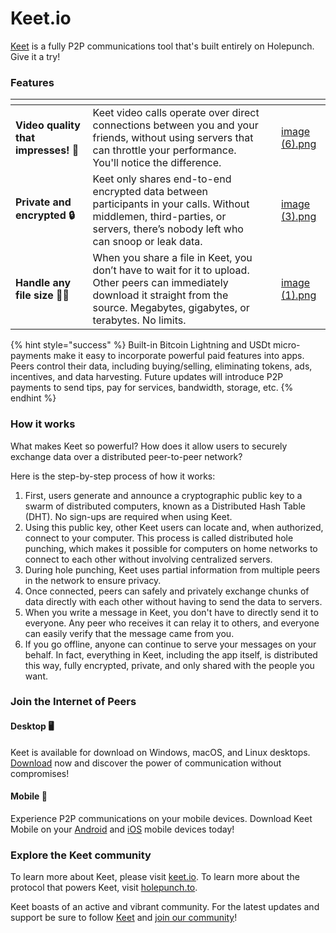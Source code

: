 # Keet.io

[Keet](https://keet.io) is a fully P2P communications tool that's built entirely on Holepunch. Give it a try!

### Features

<table data-view="cards"><thead><tr><th></th><th></th><th></th><th data-hidden data-card-cover data-type="files"></th></tr></thead><tbody><tr><td><strong>Video quality that impresses! 🎥</strong></td><td>Keet video calls operate over direct connections between you and your friends, without using servers that can throttle your performance. You'll notice the difference.</td><td></td><td><a href="../assets/image (6).png">image (6).png</a></td></tr><tr><td><strong>Private and encrypted 🔒</strong></td><td>Keet only shares end-to-end encrypted data between participants in your calls. Without middlemen, third-parties, or servers, there’s nobody left who can snoop or leak data.</td><td></td><td><a href="../assets/image (3).png">image (3).png</a></td></tr><tr><td><strong>Handle any file size 📂✅</strong> </td><td>When you share a file in Keet, you don’t have to wait for it to upload. Other peers can immediately download it straight from the source. Megabytes, gigabytes, or terabytes. No limits.</td><td></td><td><a href="../assets/image (1).png">image (1).png</a></td></tr></tbody></table>

{% hint style="success" %}
Built-in Bitcoin Lightning and USDt micro-payments make it easy to incorporate powerful paid features into apps. Peers control their data, including buying/selling, eliminating tokens, ads, incentives, and data harvesting. Future updates will introduce P2P payments to send tips, pay for services, bandwidth, storage, etc.
{% endhint %}

### How it works

What makes Keet so powerful? How does it allow users to securely exchange data over a distributed peer-to-peer network?

Here is the step-by-step process of how it works:

1. First, users generate and announce a cryptographic public key to a swarm of distributed computers, known as a Distributed Hash Table (DHT). No sign-ups are required when using Keet.
2. Using this public key, other Keet users can locate and, when authorized, connect to your computer. This process is called distributed hole punching, which makes it possible for computers on home networks to connect to each other without involving centralized servers.
3. During hole punching, Keet uses partial information from multiple peers in the network to ensure privacy.
4. Once connected, peers can safely and privately exchange chunks of data directly with each other without having to send the data to servers.
5. When you write a message in Keet, you don't have to directly send it to everyone. Any peer who receives it can relay it to others, and everyone can easily verify that the message came from you.
6. If you go offline, anyone can continue to serve your messages on your behalf. In fact, everything in Keet, including the app itself, is distributed this way, fully encrypted, private, and only shared with the people you want.

### Join the Internet of Peers

#### Desktop 🖥️

Keet is available for download on Windows, macOS, and Linux desktops. [Download](https://keet.io/) now and discover the power of communication without compromises!

#### Mobile 📱

Experience P2P communications on your mobile devices. Download Keet Mobile on your [Android](https://play.google.com/store/apps/details?id=io.keet.app) and [iOS](https://apps.apple.com/us/app/keet-by-holepunch/id6443880549) mobile devices today!

### Explore the Keet community <a href="#dcd0" id="dcd0"></a>

To learn more about Keet, please visit [keet.io](https://keet.io/). To learn more about the protocol that powers Keet, visit [holepunch.to](http://holepunch.to/).

Keet boasts of an active and vibrant community. For the latest updates and support be sure to follow [Keet](https://twitter.com/keet\_io) and [join our community](https://discord.gg/holepunch)!

